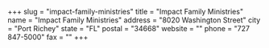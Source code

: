 +++
slug = "impact-family-ministries"
title = "Impact Family Ministries"
name = "Impact Family Ministries"
address = "8020 Washington Street"
city = "Port Richey"
state = "FL"
postal = "34668"
website = ""
phone = "727 847-5000"
fax = ""
+++
